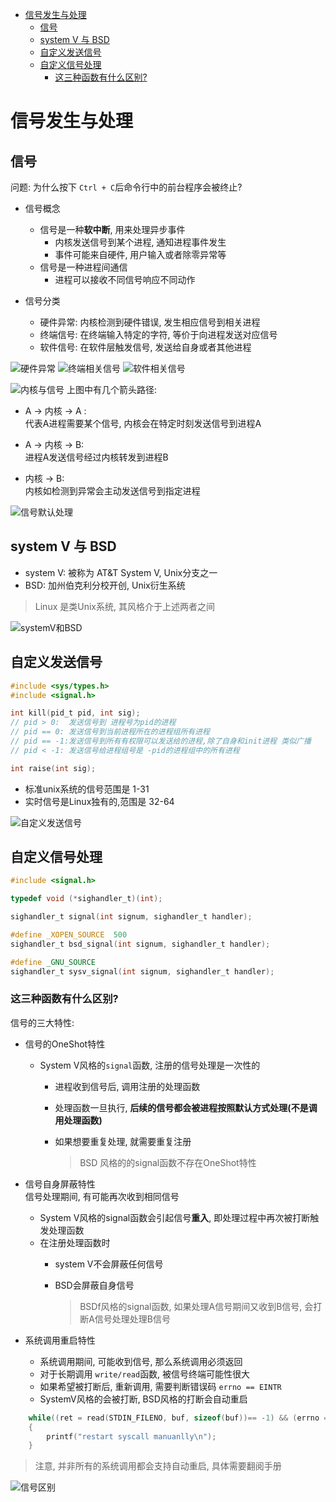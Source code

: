 - [信号发生与处理](#信号发生与处理)
  - [信号](#信号)
  - [system V 与 BSD](#system-v-与-bsd)
  - [自定义发送信号](#自定义发送信号)
  - [自定义信号处理](#自定义信号处理)
    - [这三种函数有什么区别?](#这三种函数有什么区别)

# 信号发生与处理

## 信号

问题: 为什么按下 ```Ctrl + C```后命令行中的前台程序会被终止?

* 信号概念  
  
  * 信号是一种**软中断**, 用来处理异步事件
    * 内核发送信号到某个进程, 通知进程事件发生
    * 事件可能来自硬件, 用户输入或者除零异常等
  * 信号是一种进程间通信
    * 进程可以接收不同信号响应不同动作

* 信号分类
  
  * 硬件异常: 内核检测到硬件错误, 发生相应信号到相关进程
  * 终端信号: 在终端输入特定的字符, 等价于向进程发送对应信号
  * 软件信号: 在软件层触发信号, 发送给自身或者其他进程

![硬件异常](./pic/硬件异常.png)
![终端相关信号](./pic/终端相关信号.png)
![软件相关信号](./pic/软件相关信号.png)

![内核与信号](./pic/内核与信号.png)
上图中有几个箭头路径:

* A -> 内核 -> A :   
  代表A进程需要某个信号, 内核会在特定时刻发送信号到进程A

* A -> 内核 -> B:  
  进程A发送信号经过内核转发到进程B

* 内核 -> B:  
  内核如检测到异常会主动发送信号到指定进程

![信号默认处理](./pic/信号默认处理.png)

## system V 与 BSD

* system V: 被称为 AT&T System V, Unix分支之一
* BSD: 加州伯克利分校开创, Unix衍生系统

> Linux 是类Unix系统, 其风格介于上述两者之间

![systemV和BSD](./pic/systemV和BSD.png)

## 自定义发送信号

```C
#include <sys/types.h>
#include <signal.h>

int kill(pid_t pid, int sig);
// pid > 0:  发送信号到 进程号为pid的进程
// pid == 0: 发送信号到当前进程所在的进程组所有进程
// pid == -1:发送信号到所有有权限可以发送给的进程,除了自身和init进程 类似广播
// pid < -1: 发送信号给进程组号是 -pid的进程组中的所有进程

int raise(int sig);
```

* 标准unix系统的信号范围是 1-31
* 实时信号是Linux独有的,范围是 32-64

![自定义发送信号](./pic/自定义发送信号.png)

## 自定义信号处理

```C
#include <signal.h>

typedef void (*sighandler_t)(int);

sighandler_t signal(int signum, sighandler_t handler);

#define _XOPEN_SOURCE  500
sighandler_t bsd_signal(int signum, sighandler_t handler);

#define _GNU_SOURCE
sighandler_t sysv_signal(int signum, sighandler_t handler);
```

### 这三种函数有什么区别?

信号的三大特性:

* 信号的OneShot特性  
  
  * System V风格的```signal```函数, 注册的信号处理是一次性的
    * 进程收到信号后, 调用注册的处理函数
    * 处理函数一旦执行, **后续的信号都会被进程按照默认方式处理(不是调用处理函数)**
    * 如果想要重复处理, 就需要重复注册
      
      > BSD 风格的的signal函数不存在OneShot特性

* 信号自身屏蔽特性  
  信号处理期间, 有可能再次收到相同信号  
  
  * System V风格的signal函数会引起信号**重入**, 即处理过程中再次被打断触发处理函数
  * 在注册处理函数时  
    * system V不会屏蔽任何信号
    * BSD会屏蔽自身信号
      
      > BSDf风格的signal函数, 如果处理A信号期间又收到B信号, 会打断A信号处理处理B信号

* 系统调用重启特性
  
  * 系统调用期间, 可能收到信号, 那么系统调用必须返回
  * 对于长期调用 ```write/read```函数, 被信号终端可能性很大
  * 如果希望被打断后, 重新调用, 需要判断错误码 ```errno == EINTR```
  * SystemV风格的会被打断, BSD风格的打断会自动重启

```C
    while((ret = read(STDIN_FILENO, buf, sizeof(buf))== -1) && (errno == EINTR))
    {
        printf("restart syscall manuanlly\n");
    }
```

> 注意, 并非所有的系统调用都会支持自动重启, 具体需要翻阅手册

![信号区别](./pic/信号区别.png)